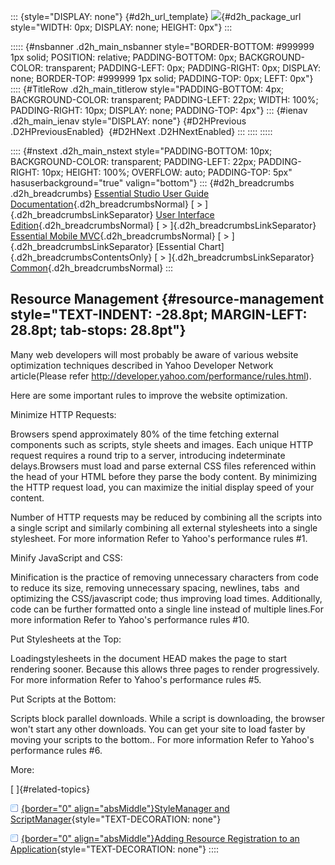 ::: {style="DISPLAY: none"}
[](ms-xhelp:///?Id=d2h_url_template){#d2h_url_template} ![](!package_url!){#d2h_package_url style="WIDTH: 0px; DISPLAY: none; HEIGHT: 0px"}
:::

::::: {#nsbanner .d2h_main_nsbanner style="BORDER-BOTTOM: #999999 1px solid; POSITION: relative; PADDING-BOTTOM: 0px; BACKGROUND-COLOR: transparent; PADDING-LEFT: 0px; PADDING-RIGHT: 0px; DISPLAY: none; BORDER-TOP: #999999 1px solid; PADDING-TOP: 0px; LEFT: 0px"}
:::: {#TitleRow .d2h_main_titlerow style="PADDING-BOTTOM: 4px; BACKGROUND-COLOR: transparent; PADDING-LEFT: 22px; WIDTH: 100%; PADDING-RIGHT: 10px; DISPLAY: none; PADDING-TOP: 4px"}
::: {#ienav .d2h_main_ienav style="DISPLAY: none"}
[](ms-xhelp:///?Id=4c050309-bc37-44e2-9d2e-da3ac3e4d92b){#D2HPrevious .D2HPreviousEnabled}  [](ms-xhelp:///?Id=73742c31-568b-4359-8dd0-21b7a60058f9){#D2HNext .D2HNextEnabled}
:::
::::
:::::

:::: {#nstext .d2h_main_nstext style="PADDING-BOTTOM: 10px; BACKGROUND-COLOR: transparent; PADDING-LEFT: 22px; PADDING-RIGHT: 10px; HEIGHT: 100%; OVERFLOW: auto; PADDING-TOP: 5px" hasuserbackground="true" valign="bottom"}
::: {#d2h_breadcrumbs .d2h_breadcrumbs}
[Essential Studio User Guide Documentation](ms-xhelp:///?Id=12457748-09e3-4d74-a240-8e049cedf030){.d2h_breadcrumbsNormal} [ \> ]{.d2h_breadcrumbsLinkSeparator} [User Interface Edition](ms-xhelp:///?Id=c29296b7-531c-413b-a0ec-488ca1f7f669){.d2h_breadcrumbsNormal} [ \> ]{.d2h_breadcrumbsLinkSeparator} [Essential Mobile MVC](ms-xhelp:///?Id=74df42e3-5434-4590-9be6-3ae2f911cbbc){.d2h_breadcrumbsNormal} [ \> ]{.d2h_breadcrumbsLinkSeparator} [Essential Chart]{.d2h_breadcrumbsContentsOnly} [ \> ]{.d2h_breadcrumbsLinkSeparator} [Common](ms-xhelp:///?Id=4c050309-bc37-44e2-9d2e-da3ac3e4d92b){.d2h_breadcrumbsNormal}
:::

## Resource Management {#resource-management style="TEXT-INDENT: -28.8pt; MARGIN-LEFT: 28.8pt; tab-stops: 28.8pt"}

Many web developers will most probably be aware of various website optimization techniques described in Yahoo Developer Network article(Please refer <http://developer.yahoo.com/performance/rules.html>).

Here are some important rules to improve the website optimization.

Minimize HTTP Requests:

Browsers spend approximately 80% of the time fetching external components such as scripts, style sheets and images. Each unique HTTP request requires a round trip to a server, introducing indeterminate delays.Browsers must load and parse external CSS files referenced within the head of your HTML before they parse the body content. By minimizing the HTTP request load, you can maximize the initial display speed of your content.

Number of HTTP requests may be reduced by combining all the scripts into a single script and similarly combining all external stylesheets into a single stylesheet. For more information Refer to Yahoo\'s performance rules #1.

Minify JavaScript and CSS:

Minification is the practice of removing unnecessary characters from code to reduce its size, removing unnecessary spacing, newlines, tabs  and optimizing the CSS/javascript code; thus improving load times. Additionally, code can be further formatted onto a single line instead of multiple lines.For more information Refer to Yahoo\'s performance rules #10.

Put Stylesheets at the Top:

Loadingstylesheets in the document HEAD makes the page to start rendering sooner. Because this allows three pages to render progressively. For more information Refer to Yahoo\'s performance rules #5.

Put Scripts at the Bottom:

Scripts block parallel downloads. While a script is downloading, the browser won\'t start any other downloads. You can get your site to load faster by moving your scripts to the bottom.. For more information Refer to Yahoo\'s performance rules #6.

More:

[ ]{#related-topics}

[![](button.gif){border="0" align="absMiddle"}StyleManager and ScriptManager](ms-xhelp:///?Id=73742c31-568b-4359-8dd0-21b7a60058f9){style="TEXT-DECORATION: none"}

[![](button.gif){border="0" align="absMiddle"}Adding Resource Registration to an Application](ms-xhelp:///?Id=b61d6bd3-9fdc-40e2-b33e-f9110e9f82fe){style="TEXT-DECORATION: none"}
::::

